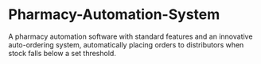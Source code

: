 # Pharmacy-Automation-System
A pharmacy automation software with standard features and an innovative auto-ordering system, automatically placing orders to distributors when stock falls below a set threshold.
